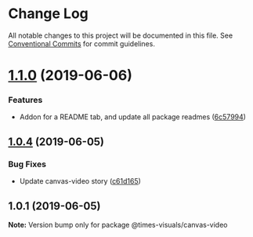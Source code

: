 # Change Log

All notable changes to this project will be documented in this file.
See [Conventional Commits](https://conventionalcommits.org) for commit guidelines.

# [1.1.0](https://github.com/times/times-visuals/compare/@times-visuals/canvas-video@1.0.4...@times-visuals/canvas-video@1.1.0) (2019-06-06)


### Features

* Addon for a README tab, and update all package readmes ([6c57994](https://github.com/times/times-visuals/commit/6c57994))





## [1.0.4](https://github.com/times/times-visuals/compare/@times-visuals/canvas-video@1.0.3...@times-visuals/canvas-video@1.0.4) (2019-06-05)


### Bug Fixes

* Update canvas-video story ([c61d165](https://github.com/times/times-visuals/commit/c61d165))





## 1.0.1 (2019-06-05)

**Note:** Version bump only for package @times-visuals/canvas-video
